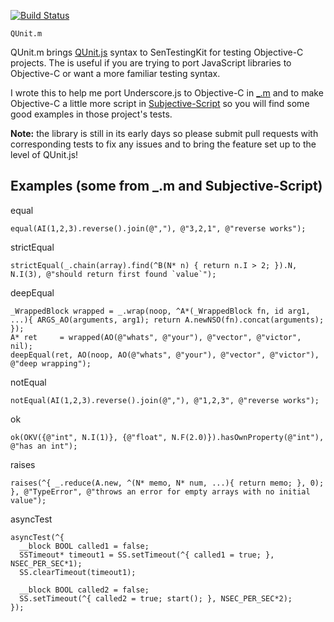 [![Build Status](https:secure.travis-ci.org/kmalakoff/QUnit.m.png)](http:travis-ci.org/kmalakoff/QUnit.m)

````
QUnit.m
````
QUnit.m brings [QUnit.js](http://www.qunit.com) syntax to SenTestingKit for testing Objective-C projects. The is useful if you are trying to port JavaScript libraries to Objective-C or want a more familiar testing syntax.

I wrote this to help me port Underscore.js to Objective-C in [_.m](https://github.com/kmalakoff/_.m) and to make Objective-C a little more script in [Subjective-Script](https://github.com/kmalakoff/SubjectiveScript.m) so you will find some good examples in those project's tests.

**Note:** the library is still in its early days so please submit pull requests with corresponding tests to fix any issues and to bring the feature set up to the level of QUnit.js!

Examples (some from _.m and Subjective-Script)
------------

equal

```
equal(AI(1,2,3).reverse().join(@","), @"3,2,1", @"reverse works");
```

strictEqual

```
strictEqual(_.chain(array).find(^B(N* n) { return n.I > 2; }).N, N.I(3), @"should return first found `value`");
```

deepEqual

```
_WrappedBlock wrapped = _.wrap(noop, ^A*(_WrappedBlock fn, id arg1, ...){ ARGS_AO(arguments, arg1); return A.newNSO(fn).concat(arguments); });
A* ret     = wrapped(AO(@"whats", @"your"), @"vector", @"victor", nil);
deepEqual(ret, AO(noop, AO(@"whats", @"your"), @"vector", @"victor"), @"deep wrapping");
```

notEqual

```
notEqual(AI(1,2,3).reverse().join(@","), @"1,2,3", @"reverse works");
```

ok

```
ok(OKV({@"int", N.I(1)}, {@"float", N.F(2.0)}).hasOwnProperty(@"int"), @"has an int");
```

raises

```
raises(^{ _.reduce(A.new, ^(N* memo, N* num, ...){ return memo; }, 0); }, @"TypeError", @"throws an error for empty arrays with no initial value");
```

asyncTest

```
asyncTest(^{
  __block BOOL called1 = false;
  SSTimeout* timeout1 = SS.setTimeout(^{ called1 = true; }, NSEC_PER_SEC*1);
  SS.clearTimeout(timeout1);

  __block BOOL called2 = false;
  SS.setTimeout(^{ called2 = true; start(); }, NSEC_PER_SEC*2);
});
```
